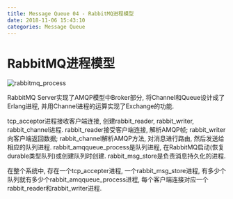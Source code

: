 ```yaml
---
title: Message Queue 04 - RabbitMQ进程模型
date: 2018-11-06 15:43:10
categories: Message Queue
---
```

# RabbitMQ进程模型

<!--more-->

![rabbitmq_process](https://res.cloudinary.com/dpe4i978o/image/upload/v1541489591/mq/rabbitmq_process.png)

RabbitMQ Server实现了AMQP模型中Broker部分, 将Channel和Queue设计成了Erlang进程, 并用Channel进程的运算实现了Exchange的功能.

tcp_acceptor进程接收客户端连接, 创建rabbit_reader, rabbit_writer, rabbit_channel进程. rabbit_reader接受客户端连接, 解析AMQP帧; rabbit_writer向客户端返回数据; rabbit_channel解析AMQP方法, 对消息进行路由, 然后发送给相应的队列进程. rabbit_amqqueue_process是队列进程, 在RabbitMQ启动(恢复durable类型队列)或创建队列时创建. rabbit_msg_store是负责消息持久化的进程.

在整个系统中, 存在一个tcp_accepter进程, 一个rabbit_msg_store进程, 有多少个队列就有多少个rabbit_amqqueue_process进程, 每个客户端连接对应一个rabbit_reader和rabbit_writer进程.